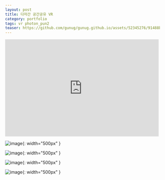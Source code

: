 ```yaml
---
layout: post
title: 다자간 공간공유 VR
category: portfolio
tags: vr photon_pun2
teaser: https://github.com/gunug/gunug.github.io/assets/52345276/91488b83-da7e-4f28-8168-250dfc0765aa
---
```


<iframe width="500" height="315" src="https://www.youtube.com/embed/6V3EaQfpBNw?si=TUk-_5e51zM7KZRk" title="YouTube video player" frameborder="0" allow="accelerometer; autoplay; clipboard-write; encrypted-media; gyroscope; picture-in-picture; web-share" allowfullscreen></iframe>

![image](https://github.com/gunug/gunug.github.io/assets/52345276/8ec01734-7720-49bf-ace8-0fab45f9c456){: width="500px" }

![image](https://github.com/gunug/gunug.github.io/assets/52345276/70492187-e5dd-4c9f-925f-260e36c3ad1f){: width="500px" }

![image](https://github.com/gunug/gunug.github.io/assets/52345276/781af2cc-3373-45d3-8fc2-4a5190ef1d94){: width="500px" }

![image](https://github.com/gunug/gunug.github.io/assets/52345276/febd7c2a-5e4c-4d7d-83ec-a0321c1d28c6){: width="500px" }
